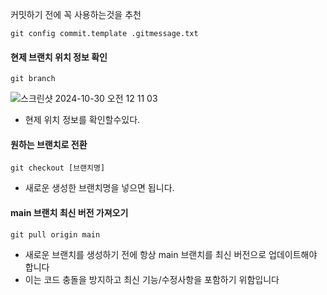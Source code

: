 커밋하기 전에 꼭 사용하는것을 추천
```
git config commit.template .gitmessage.txt
```

#### 현제 브랜치 위치 정보 확인 
```
git branch
```
![스크린샷 2024-10-30 오전 12 11 03](https://github.com/user-attachments/assets/7d3aabcf-f73b-4aa2-a3f1-03b45c96e71e)
- 현제 위치 정보를 확인할수있다.

#### 원하는 브랜치로 전환 
```
git checkout [브랜치명] 
```
- 새로운 생성한 브랜치명을 넣으면 됩니다.

#### main 브랜치 최신 버전 가져오기 
```
git pull origin main
```
- 새로운 브랜치를 생성하기 전에 항상 main 브랜치를 최신 버전으로 업데이트해야 합니다
- 이는 코드 충돌을 방지하고 최신 기능/수정사항을 포함하기 위함입니다

